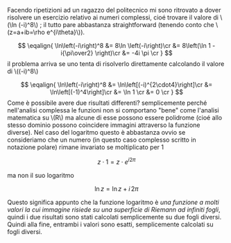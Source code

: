 <!--
.. title: accidentally by zero
.. slug: accidentally-by-zero
.. date: 2010-04-20 00:00:00
.. tags: 
.. category: 
.. link: 
.. description: 
.. type: text
-->

Facendo ripetizioni ad un ragazzo del politecnico mi sono ritrovato a dover
risolvere un esercizio relativo ai numeri complessi, cioé trovare il valore di
\\(\ln (-i)^8\\) ; il tutto pare abbastanza straightforward (tenendo
 conto che \\(z=a+ib=\rho e^{i\theta}\\)).

$$
\eqalign{
 \ln\left(-i\right)^8 &= 8\ln \left(-i\right)\cr
 &= 8\left(\ln 1 -i{\pi\over2} \right)\cr
 &= -4i \pi \cr
 }
$$
il problema arriva se uno tenta di risolverlo direttamente calcolando il valore di \\((-i)^8\\)

$$
\eqalign{
 \ln\left(-i\right)^8 &= \ln\left[(-i)^{2\cdot4}\right]\cr
 &= \ln\left[(-1)^4\right]\cr
 &= \ln 1 \cr
 &= 0 \cr
 }
$$
Come è possibile avere due risultati differenti? semplicemente perché
nell'analisi complessa le funzioni non si comportano "bene" come l'analisi
matematica su \\(R\\) ma alcune di esse possono essere polidrome (cioé allo
stesso dominio possono coincidere immagini attraverso la funzione diverse). Nel
caso del logaritmo questo è abbastanza ovvio se consideriamo che un numero (in
questo caso complesso scritto in notazione polare) rimane invariato se
moltiplicato per 1

$$ z\cdot 1 = z\cdot e^{i2\pi}$$

ma non il suo logaritmo

$$\ln z = \ln z + i\,2\pi$$

Questo significa appunto che la funzione logaritmo è *una funzione a molti
valori la cui immagine risiede su una superficie di Riemann ad infiniti fogli*,
quindi i due risultati sono stati calcolati semplicemente su due fogli diversi.
Quindi alla fine, entrambi i valori sono esatti, semplicemente calcolati su
fogli diversi.